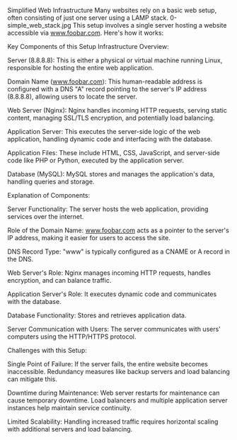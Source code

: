 Simplified Web Infrastructure
Many websites rely on a basic web setup, often consisting of just one server using a LAMP stack.
0-simple_web_stack.jpg
This setup involves a single server hosting a website accessible via www.foobar.com. Here's how it works:

Key Components of this Setup
Infrastructure Overview:

Server (8.8.8.8): This is either a physical or virtual machine running Linux, responsible for hosting the entire web application.

Domain Name (www.foobar.com): This human-readable address is configured with a DNS "A" record pointing to the server's IP address (8.8.8.8), allowing users to locate the server.

Web Server (Nginx): Nginx handles incoming HTTP requests, serving static content, managing SSL/TLS encryption, and potentially load balancing.

Application Server: This executes the server-side logic of the web application, handling dynamic code and interfacing with the database.

Application Files: These include HTML, CSS, JavaScript, and server-side code like PHP or Python, executed by the application server.

Database (MySQL): MySQL stores and manages the application's data, handling queries and storage.

Explanation of Components:

Server Functionality: The server hosts the web application, providing services over the internet.

Role of the Domain Name: www.foobar.com acts as a pointer to the server's IP address, making it easier for users to access the site.

DNS Record Type: "www" is typically configured as a CNAME or A record in the DNS.

Web Server's Role: Nginx manages incoming HTTP requests, handles encryption, and can balance traffic.

Application Server's Role: It executes dynamic code and communicates with the database.

Database Functionality: Stores and retrieves application data.

Server Communication with Users: The server communicates with users' computers using the HTTP/HTTPS protocol.

Challenges with this Setup:

Single Point of Failure: If the server fails, the entire website becomes inaccessible. Redundancy measures like backup servers and load balancing can mitigate this.

Downtime during Maintenance: Web server restarts for maintenance can cause temporary downtime. Load balancers and multiple application server instances help maintain service continuity.

Limited Scalability: Handling increased traffic requires horizontal scaling with additional servers and load balancing.